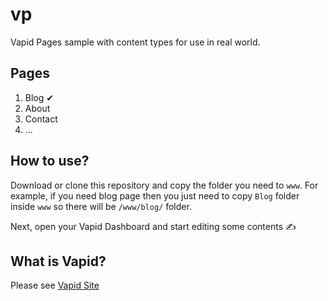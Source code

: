# vp

Vapid Pages sample with content types for use in real world.

## Pages
1. Blog ✔
2. About
3. Contact
4. ...

## How to use?

Download or clone this repository and copy the folder you need to `www`. For example, if you need blog page then you just need to copy `Blog` folder inside `www` so there will be `/www/blog/` folder.

Next, open your Vapid Dashboard and start editing some contents ✍

## What is Vapid?

Please see [Vapid Site](https://www.vapid.com)
